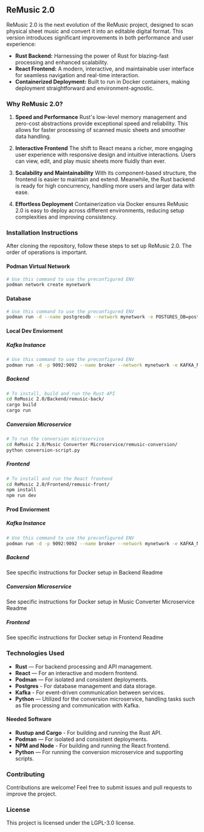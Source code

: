 ## ReMusic 2.0

ReMusic 2.0 is the next evolution of the ReMusic project, designed to scan physical sheet music and convert it into an editable digital format. This version introduces significant improvements in both performance and user experience:

- **Rust Backend:** Harnessing the power of Rust for blazing-fast processing and enhanced scalability.
- **React Frontend:** A modern, interactive, and maintainable user interface for seamless navigation and real-time interaction.
- **Containerized Deployment:** Built to run in Docker containers, making deployment straightforward and environment-agnostic.

### Why ReMusic 2.0?

1. **Speed and Performance**
   Rust's low-level memory management and zero-cost abstractions provide exceptional speed and reliability. This allows for faster processing of scanned music sheets and smoother data handling.

2. **Interactive Frontend**
   The shift to React means a richer, more engaging user experience with responsive design and intuitive interactions. Users can view, edit, and play music sheets more fluidly than ever.

3. **Scalability and Maintainability**
   With its component-based structure, the frontend is easier to maintain and extend. Meanwhile, the Rust backend is ready for high concurrency, handling more users and larger data with ease.

4. **Effortless Deployment**
   Containerization via Docker ensures ReMusic 2.0 is easy to deploy across different environments, reducing setup complexities and improving consistency.

### Installation Instructions

After cloning the repository, follow these steps to set up ReMusic 2.0. The order of operations is important.

#### Podman Virtual Network

```bash
# Use this command to use the preconfigured ENV
podman network create mynetwork
```

#### Database

```bash
# Use this command to use the preconfigured ENV
podman run -d --name postgresdb --network mynetwork -e POSTGRES_DB=postgres -e POSTGRES_USER=user -e POSTGRES_PASSWORD=password -p 6432:5432 postgres:17.4-alpine
```

#### Local Dev Enviorment

##### Kafka Instance

```bash
# Use this command to use the preconfigured ENV
podman run -d -p 9092:9092 --name broker --network mynetwork -e KAFKA_NODE_ID=1 -e KAFKA_PROCESS_ROLES=broker,controller -e KAFKA_LISTENERS=PLAINTEXT://0.0.0.0:9092,CONTROLLER://:9093 -e KAFKA_ADVERTISED_LISTENERS=PLAINTEXT://localhost:9092 -e KAFKA_CONTROLLER_LISTENER_NAMES=CONTROLLER -e KAFKA_LISTENER_SECURITY_PROTOCOL_MAP=CONTROLLER:PLAINTEXT,PLAINTEXT:PLAINTEXT -e KAFKA_CONTROLLER_QUORUM_VOTERS=1@localhost:9093 -e KAFKA_OFFSETS_TOPIC_REPLICATION_FACTOR=1 -e KAFKA_TRANSACTION_STATE_LOG_REPLICATION_FACTOR=1 -e KAFKA_TRANSACTION_STATE_LOG_MIN_ISR=1 -e KAFKA_GROUP_INITIAL_REBALANCE_DELAY_MS=0 -e KAFKA_NUM_PARTITIONS=1 apache/kafka:latest
```

##### Backend

```bash
# To install, build and run the Rust API
cd ReMusic 2.0/Backend/remusic-back/
cargo build
cargo run
```

##### Conversion Microservice

```bash
# To run the conversion microservice
cd ReMusic 2.0/Music Converter Microservice/remusic-conversion/
python conversion-script.py
```

##### Frontend

```bash
# To install and run the React frontend
cd ReMusic 2.0/Frontend/remusic-front/
npm install
npm run dev
```

#### Prod Enviorment

##### Kafka Instance

```bash
# Use this command to use the preconfigured ENV
podman run -d -p 9092:9092 --name broker --network mynetwork -e KAFKA_NODE_ID=1 -e KAFKA_PROCESS_ROLES=broker,controller -e KAFKA_LISTENERS=PLAINTEXT://:9092,CONTROLLER://:9093 -e KAFKA_ADVERTISED_LISTENERS=PLAINTEXT://broker:9092 -e KAFKA_CONTROLLER_LISTENER_NAMES=CONTROLLER -e KAFKA_LISTENER_SECURITY_PROTOCOL_MAP=CONTROLLER:PLAINTEXT,PLAINTEXT:PLAINTEXT -e KAFKA_CONTROLLER_QUORUM_VOTERS=1@localhost:9093 -e KAFKA_OFFSETS_TOPIC_REPLICATION_FACTOR=1 -e KAFKA_TRANSACTION_STATE_LOG_REPLICATION_FACTOR=1 -e KAFKA_TRANSACTION_STATE_LOG_MIN_ISR=1 -e KAFKA_GROUP_INITIAL_REBALANCE_DELAY_MS=0 -e KAFKA_NUM_PARTITIONS=1 apache/kafka:latest
```

##### Backend

See specific instructions for Docker setup in Backend Readme

##### Conversion Microservice

See specific instructions for Docker setup in Music Converter Microservice Readme

##### Frontend

See specific instructions for Docker setup in Frontend Readme

### Technologies Used

- **Rust** — For backend processing and API management.
- **React** — For an interactive and modern frontend.
- **Podman** — For isolated and consistent deployments.
- **Postgres** - For database management and data storage.
- **Kafka** - For event-driven communication between services.
- **Python** — Utilized for the conversion microservice, handling tasks such as file processing and communication with Kafka.

#### Needed Software

- **Rustup and Cargo** - For building and running the Rust API.
- **Podman** — For isolated and consistent deployments.
- **NPM and Node** - For building and running the React frontend.
- **Python** — For running the conversion microservice and supporting scripts.

### Contributing

Contributions are welcome! Feel free to submit issues and pull requests to improve the project.

### License

This project is licensed under the LGPL-3.0 license.
